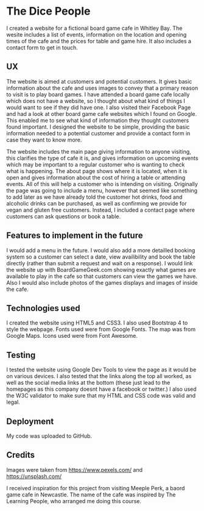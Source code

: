 
# The Dice People

I created a website for a fictional board game cafe in Whitley Bay. 
The wesite includes a list of events, information on the location and opening times of the cafe and the prices for table and game hire. It also includes a contact form to get in touch.


## UX

The website is aimed at customers and potential customers. It gives basic information about the cafe and uses images to convey that a primary reason to visit is to play board games. 
I have attended a board game cafe locally which does not have a website, so I thought about what kind of things I would want to see if they did have one. I also visited their Facebook Page and had a look at other board game cafe websites which I found on Google. This enabled me to see what kind of information they thought customers found important.
I designed the website to be simple, providing the basic information needed to a potential customer and provide a contact form in case they want to know more.

The website includes the main page giving information to anyone visiting, this clarifies the type of cafe it is, and gives information on upcoming events which may be important to a regular customer who is wanting to check what is happening. 
The about page shows where it is located, when it is open and gives information about the cost of hiring a table or attending events. All of this will help a customer who is intending on visiting. 
Originally the page was going to include a menu, however that seemed like something to add later as we have already told the customer hot drinks, food and alcoholic drinks can be purchased, as well as confirming we provide for vegan and gluten free customers. Instead, I included a contact page where customers can ask questions or book a table. 


## Features to implement in the future

I would add a menu in the future. I would also add a more detailled booking system so a customer can select a date, view availibility and book the table directly (rather than submit a request and wait on a response).
I would link the website up with BoardGameGeek.com showing exactly what games are available to play in the cafe so that customers can view the games we have. 
Also I would also include photos of the games displays and images of inside the cafe. 


## Technologies used

I created the website using HTML5 and CSS3. I also used Bootstrap 4 to style the webpage.
Fonts used were from Google Fonts.
The map was from Google Maps.
Icons used were from Font Awesome.


## Testing

I tested the website using Google Dev Tools to view the page as it would be on various devices. I also tested that the links along the top all worked, as well as the social media links at the bottom (these just lead to the homepages as this company doesnt have a facebook or twitter.)
I also used the W3C validator to make sure that my HTML and CSS code was valid and legal. 


## Deployment

My code was uploaded to GitHub.


## Credits

Images were taken from https://www.pexels.com/ and https://unsplash.com/

I received inspiration for this project from visiting Meeple Perk, a baord game cafe in Newcastle. 
The name of the cafe was inspired by The Learning People, who arranged me doing this course.
